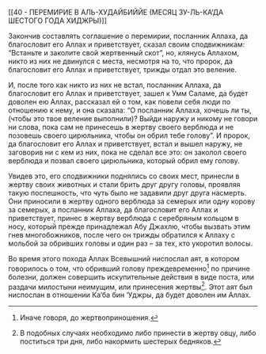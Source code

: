 [[40 - ПЕРЕМИРИЕ В АЛЬ-ХУДАЙБИЙЙЕ (МЕСЯЦ ЗУ-ЛЬ-КА‘ДА ШЕСТОГО ГОДА ХИДЖРЫ)]]

Закончив составлять соглашение о перемирии, посланник Аллаха, да благословит его Аллах и приветствует, сказал своим сподвижникам: “Встаньте и заколите свой жертвенный скот”, но, клянусь Аллахом, никто из них не двинулся с места, несмотря на то, что пророк, да благословит его Аллах и приветствует, трижды отдал это веление.

И, после того как никто из них не встал, посланник Аллаха, да благословит его Аллах и приветствует, зашел к Умм Саламе, да будет доволен ею Аллах, рассказал ей о том, как повели себя люди по отношению к нему, и она сказала: “О посланник Аллаха, хочешь ли ты, (чтобы это твое веление выполнили)? Выйди наружу и никому не говори ни слова, пока сам не принесешь в жертву своего верблюда и не позовешь своего цирюльника, чтобы он обрил тебе голову”. И пророк, да благословит его Аллах и приветствует, встал и вышел наружу, не заговорив ни с кем из них, пока не сделал все это: он заколол своего верблюда и позвал своего цирюльника, который обрил ему голову.

Увидев это, его сподвижники поднялись со своих мест, принесли в жертву своих животных и стали брить друг другу головы, проявляя такую поспешность, что чуть было не задавили друг друга насмерть. Они приносили в жертву одного верблюда за семерых или одну корову за семерых, а посланник Аллаха, да благословит его Аллах и приветствует, принес в жертву верблюда с серебряным кольцом в носу, который прежде принадлежал Абу Джахлю, чтобы вызвать этим гнев многобожников, после чего он трижды обратился к Аллаху с мольбой за обривших головы и один раз – за тех, кто укоротил волосы.

Во время этого похода Аллах Всевышний ниспослал аят, в котором говорилось о том, что обривший голову преждевременно[^1] по причине болезни, должен совершить искупительные действия в виде поста, или раздачи милостыни неимущим, или принесения жертвы[^2]. Этот аят был ниспослан в отношении Ка‘ба бин ‘Уджры, да будет доволен им Аллах. 

[^1]: Иначе говоря, до жертвоприношения.

[^2]: В подобных случаях необходимо либо принести в жертву овцу, либо поститься три дня, либо накормить шестерых бедняков.

